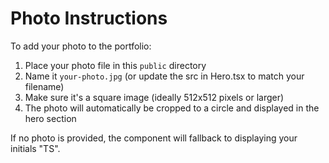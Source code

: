 # Photo Instructions

To add your photo to the portfolio:

1. Place your photo file in this `public` directory
2. Name it `your-photo.jpg` (or update the src in Hero.tsx to match your filename)
3. Make sure it's a square image (ideally 512x512 pixels or larger)
4. The photo will automatically be cropped to a circle and displayed in the hero section

If no photo is provided, the component will fallback to displaying your initials "TS". 